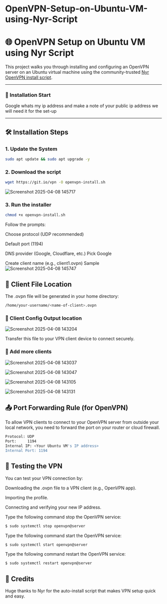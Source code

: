 # OpenVPN-Setup-on-Ubuntu-VM-using-Nyr-Script
# 🌐 OpenVPN Setup on Ubuntu VM using Nyr Script

This project walks you through installing and configuring an OpenVPN server on an Ubuntu virtual machine using the community-trusted [Nyr OpenVPN install script](https://github.com/Nyr/openvpn-install).

---

### 🧱 Installation Start
Google whats my ip address and make a note of your public ip address we will need it for the set-up

---

## 🛠️ Installation Steps

### 1. Update the System
```bash
sudo apt update && sudo apt upgrade -y
```
### 2. Download the script
```bash
wget https://git.io/vpn -O openvpn-install.sh
```
![Screenshot 2025-04-08 145717](https://github.com/user-attachments/assets/dd240e8b-ef12-43a3-a67e-139c15f8b31e)

### 3. Run the installer
```bash
chmod +x openvpn-install.sh
```
Follow the prompts:

 Choose protocol (UDP recommended)

Default port (1194)

DNS provider (Google, Cloudflare, etc.)
Pick Google

Create client name (e.g., client1.ovpn)
Sample
![Screenshot 2025-04-08 145747](https://github.com/user-attachments/assets/5bca8efb-08dc-44fb-a10e-1a6edf9e90b0)


## 🔑 Client File Location
The .ovpn file will be generated in your home directory:
```bash
/home/your-username/<name-of-client>.ovpn
```
### 📂 Client Config Output location
![Screenshot 2025-04-08 143204](https://github.com/user-attachments/assets/33ef0e72-9827-417e-8850-a1d8635bcb59)



Transfer this file to your VPN client device to connect securely.

### 👤 Add more clients
![Screenshot 2025-04-08 143037](https://github.com/user-attachments/assets/e65902a4-61ee-4654-8f93-0bb3108d90e4)

![Screenshot 2025-04-08 143047](https://github.com/user-attachments/assets/db2dfdfa-07e9-42ef-82fa-8079c402a9b7)

![Screenshot 2025-04-08 143105](https://github.com/user-attachments/assets/221ced53-79f0-4033-984e-972f3a2306a9)

![Screenshot 2025-04-08 143131](https://github.com/user-attachments/assets/0d393245-ef73-4364-a380-93f75fb826df)

## 📤 Port Forwarding Rule (for OpenVPN)
To allow VPN clients to connect to your OpenVPN server from outside your local network, you need to forward the port on your router or cloud firewall.

```bash
Protocol: UDP
Port:     1194
Internal IP: <Your Ubuntu VM's IP address>
Internal Port: 1194
```

## 🧪 Testing the VPN
You can test your VPN connection by:

Downloading the .ovpn file to a VPN client (e.g., OpenVPN app).

Importing the profile.

Connecting and verifying your new IP address.

Type the following command stop the OpenVPN service:
```bash
$ sudo systemctl stop openvpn@server
```
Type the following command start the OpenVPN service:
```bash
$ sudo systemctl start openvpn@server
```
Type the following command restart the OpenVPN service:
```bash
$ sudo systemctl restart openvpn@server
```
## 🙌 Credits
Huge thanks to Nyr for the auto-install script that makes VPN setup quick and easy.
